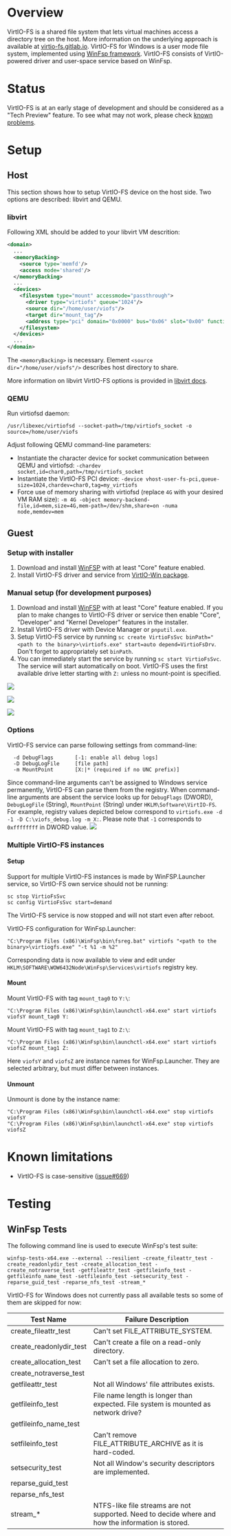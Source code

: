 # Overview

VirtIO-FS is a shared file system that lets virtual machines access a directory tree on the host. More information on the underlying approach is available at [virtio-fs.gitlab.io](https://virtio-fs.gitlab.io/). VirtIO-FS for Windows is a user mode file system, implemented using [WinFsp framework](https://github.com/billziss-gh/winfsp). VirtIO-FS consists of VirtIO-powered driver and user-space service based on WinFsp.

# Status

VirtIO-FS is at an early stage of development and should be considered as a "Tech Preview" feature. To see what may not work, please check [known problems](#known-problems).

# Setup

## Host

This section shows how to setup VirtIO-FS device on the host side. Two options are described: libvirt and QEMU.

### libvirt

Following XML should be added to your libvirt VM descrition:

```xml
<domain>
  ...
  <memoryBacking>
    <source type='memfd'/>
    <access mode='shared'/>
  </memoryBacking>
  ...
  <devices>
    <filesystem type="mount" accessmode="passthrough">
      <driver type="virtiofs" queue="1024"/>
      <source dir="/home/user/viofs"/>
      <target dir="mount_tag"/>
      <address type="pci" domain="0x0000" bus="0x06" slot="0x00" function="0x0"/>
    </filesystem>
  </devices>
  ...
</domain>
```

The `<memoryBacking>` is necessary. Element `<source dir="/home/user/viofs"/>` describes host directory to share.

More information on libvirt VirtIO-FS options is provided in [libvirt docs](https://libvirt.org/kbase/virtiofs.html). 

### QEMU

Run virtiofsd daemon:

```
/usr/libexec/virtiofsd --socket-path=/tmp/virtiofs_socket -o source=/home/user/viofs
```

Adjust following QEMU command-line parameters:

* Instantiate the character device for socket communication between QEMU and virtiofsd:
`-chardev socket,id=char0,path=/tmp/virtiofs_socket`
* Instantiate the VirtIO-FS PCI device:
`-device vhost-user-fs-pci,queue-size=1024,chardev=char0,tag=my_virtiofs`
* Force use of memory sharing with virtiofsd (replace `4G` with your desired VM RAM size):
`-m 4G -object memory-backend-file,id=mem,size=4G,mem-path=/dev/shm,share=on -numa node,memdev=mem`

## Guest

### Setup with installer
1. Download and install [WinFSP](https://github.com/billziss-gh/winfsp/releases) with at least "Core" feature enabled.
2. Install VirtIO-FS driver and service from [VirtIO-Win package](https://github.com/virtio-win/virtio-win-pkg-scripts/blob/master/README.md).

### Manual setup (for development purposes)
1. Download and install [WinFSP](https://github.com/billziss-gh/winfsp/releases) with at least "Core" feature enabled. If you plan to make changes to VirtIO-FS driver or service then enable "Core", "Developer" and "Kernel Developer" features in the installer.
2. Install VirtIO-FS driver with Device Manager or `pnputil.exe`.
3. Setup VirtIO-FS service by running `sc create VirtioFsSvc binPath="<path to the binary>\virtiofs.exe" start=auto depend=VirtioFsDrv`. Don't forget to appropriately set `binPath`.
4. You can immediately start the service by running `sc start VirtioFsSvc`. The service will start automatically on boot. VirtIO-FS uses the first available drive letter starting with `Z:` unless no mount-point is specified.

![](https://user-images.githubusercontent.com/8286747/151011858-c9d122d2-d95a-421c-9914-c7d4dd05e2e3.png)

![](https://user-images.githubusercontent.com/8286747/151012458-fb8fa2c9-5059-45ac-994b-4ca03619a27b.png)

![](https://user-images.githubusercontent.com/8286747/151011678-88e804d8-4231-4597-932c-91b18e492492.png)

### Options

VirtIO-FS service can parse following settings from command-line:
```
  -d DebugFlags       [-1: enable all debug logs]
  -D DebugLogFile     [file path]
  -m MountPoint       [X:|* (required if no UNC prefix)]
```

Since command-line arguments can't be assigned to Windows service permanently, VirtIO-FS can parse them from the registry. When command-line arguments are absent the service looks up for `DebugFlags` (DWORD), `DebugLogFile` (String), `MountPoint` (String) under `HKLM\Software\VirtIO-FS`. For example, registry values depicted below correspond to `virtiofs.exe -d -1 -D C:\viofs_debug.log -m X:`. Please note that `-1` corresponds to `0xffffffff` in DWORD value. 
![](https://user-images.githubusercontent.com/8286747/146226495-0d7614ca-8a7d-4465-9aa3-3dc9dc9cb6de.png)

### Multiple VirtIO-FS instances

#### Setup

Support for multiple VirtIO-FS instances is made by WinFSP.Launcher service, so VirtIO-FS own service should not be running:
```
sc stop VirtioFsSvc
sc config VirtioFsSvc start=demand
```
The VirtIO-FS service is now stopped and will not start even after reboot.

VirtIO-FS configuration for WinFsp.Launcher:
```
"C:\Program Files (x86)\WinFsp\bin\fsreg.bat" virtiofs "<path to the binary>\virtiogfs.exe" "-t %1 -m %2"
```
Corresponding data is now available to view and edit under `HKLM\SOFTWARE\WOW6432Node\WinFsp\Services\virtiofs` registry key.

#### Mount

Mount VirtIO-FS with tag `mount_tag0` to `Y:\`:
```
"C:\Program Files (x86)\WinFsp\bin\launchctl-x64.exe" start virtiofs viofsY mount_tag0 Y:
```
Mount VirtIO-FS with tag `mount_tag1` to `Z:\`:
```
"C:\Program Files (x86)\WinFsp\bin\launchctl-x64.exe" start virtiofs viofsZ mount_tag1 Z:
```
Here `viofsY` and `viofsZ` are instance names for WinFsp.Launcher. They are selected arbitrary, but must differ between instances.

#### Unmount

Unmount is done by the instance name:
```
"C:\Program Files (x86)\WinFsp\bin\launchctl-x64.exe" stop virtiofs viofsY
"C:\Program Files (x86)\WinFsp\bin\launchctl-x64.exe" stop virtiofs viofsZ
```

# Known limitations

* VirtIO-FS is case-sensitive ([issue#669](https://github.com/virtio-win/kvm-guest-drivers-windows/issues/669))

# Testing

## WinFsp Tests

The following command line is used to execute WinFsp's test suite:

```
winfsp-tests-x64.exe --external --resilient -create_fileattr_test -create_readonlydir_test -create_allocation_test -create_notraverse_test -getfileattr_test -getfileinfo_test -getfileinfo_name_test -setfileinfo_test -setsecurity_test -reparse_guid_test -reparse_nfs_test -stream_*
```

VirtIO-FS for Windows does not currently pass all available tests so some of them are skipped for now:

| Test Name | Failure Description |
|---|---|
| create_fileattr_test | Can't set FILE_ATTRIBUTE_SYSTEM. |
| create_readonlydir_test | Can't create a file on a read-only directory. |
| create_allocation_test | Can't set a file allocation to zero. |
| create_notraverse_test |  |
| getfileattr_test | Not all Windows' file attributes exists. |
| getfileinfo_test | File name length is longer than expected. File system is mounted as network drive? |
| getfileinfo_name_test |  |
| setfileinfo_test | Can't remove FILE_ATTRIBUTE_ARCHIVE as it is hard-coded. |
| setsecurity_test | Not all Window's security descriptors are implemented.  |
| reparse_guid_test |  |
| reparse_nfs_test |  |
| stream_* | NTFS-like file streams are not supported. Need to decide where and how the information is stored. |
